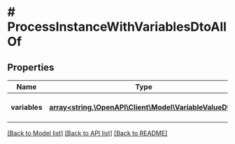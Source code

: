 # # ProcessInstanceWithVariablesDtoAllOf

## Properties

Name | Type | Description | Notes
------------ | ------------- | ------------- | -------------
**variables** | [**array<string,\OpenAPI\Client\Model\VariableValueDto>**](VariableValueDto.md) | The id of the process instance. | [optional]

[[Back to Model list]](../../README.md#models) [[Back to API list]](../../README.md#endpoints) [[Back to README]](../../README.md)
